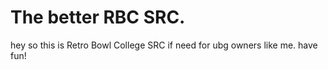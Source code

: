# The better RBC SRC.
hey so this is Retro Bowl College SRC if need for ubg owners like me.
have fun!
